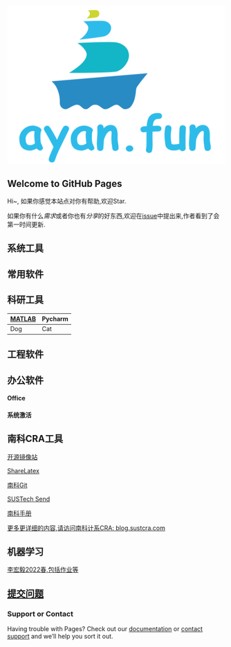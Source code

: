 ![](https://raw.githubusercontent.com/kenyon01/image-host/main/img/ayanfun.svg)

## Welcome to GitHub Pages
Hi~, 如果你感觉本站点对你有帮助,欢迎Star.

如果你有什么*需求*或者你也有*分享*的好东西,欢迎在[issue](https://github.com/kenyon01/kenyon01.github.io/issues)中提出来,作者看到了会第一时间更新.

## 系统工具



## 常用软件

## 科研工具




|  [MATLAB](/reaserch/MATLAB.md) | Pycharm |
|--|--|
| Dog | Cat |


## 工程软件

## 办公软件

#### Office
#### 系统激活

## 南科CRA工具

[开源镜像站]( [https://mirrors.sustech.edu.cn/](https://mirrors.sustech.edu.cn/))

[ShareLatex]([https://sharelatex.cra.moe/](https://sharelatex.cra.moe/))

[南科Git]([https://mirrors.sustech.edu.cn/git/](https://mirrors.sustech.edu.cn/git/))

[SUSTech Send]([https://send.cra.moe](https://send.cra.moe/))

[南科手册]([https://sustech.online/](https://sustech.online/))

[更多更详细的内容,请访问南科计系CRA: blog.sustcra.com](https://blog.sustcra.com/p/intro-to-cra-service-2021/)



## 机器学习
[李宏毅2022春,包括作业等](https://speech.ee.ntu.edu.tw/~hylee/ml/2022-spring.php)



## [提交问题]((https://github.com/kenyon01/kenyon01.github.io/issues))


### Support or Contact

Having trouble with Pages? Check out our [documentation](https://docs.github.com/categories/github-pages-basics/) or [contact support](https://support.github.com/contact) and we’ll help you sort it out.
